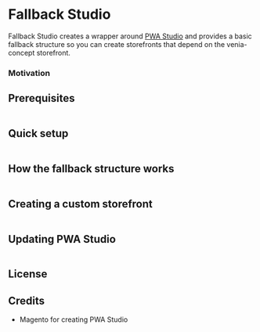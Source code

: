# Fallback Studio

Fallback Studio creates a wrapper around [PWA Studio](https://github.com/magento-research/pwa-studio) and provides a basic fallback structure so you can create storefronts that depend on the venia-concept storefront. 

### Motivation


## Prerequisites



```

```

## Quick setup 



```

```

## How the fallback structure works



```

```

## Creating a custom storefront



```

```

## Updating PWA Studio



```

```


## License



## Credits

* Magento for creating PWA Studio

